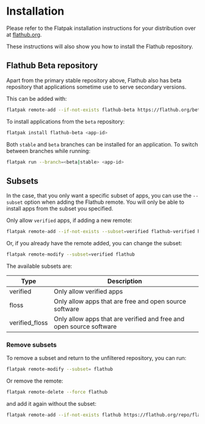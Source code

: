 # Installation

Please refer to the Flatpak installation instructions for your
distribution over at [flathub.org](https://flathub.org/setup/).

These instructions will also show you how to install the Flathub
repository.

## Flathub Beta repository

Apart from the primary stable repository above, Flathub also has beta
repository that applications sometime use to serve secondary versions.

This can be added with:

```bash
flatpak remote-add --if-not-exists flathub-beta https://flathub.org/beta-repo/flathub-beta.flatpakrepo
```

To install applications from the `beta` repository:

```bash
flatpak install flathub-beta <app-id>
```

Both `stable` and `beta` branches can be installed for an application.
To switch between branches while running:

```bash
flatpak run --branch=<beta|stable> <app-id>
```

## Subsets

In the case, that you only want a specific subset of apps, you can use
the `--subset` option when adding the Flathub remote. You will only be
able to install apps from the subset you specified.

Only allow `verified` apps, if adding a new remote:

```bash
flatpak remote-add --if-not-exists --subset=verified flathub-verified https://flathub.org/repo/flathub.flatpakrepo
```

Or, if you already have the remote added, you can change the subset:

```bash
flatpak remote-modify --subset=verified flathub
```

The available subsets are:

| Type           | Description                                                         |
| -------------- | ------------------------------------------------------------------- |
| verified       | Only allow verified apps                                            |
| floss          | Only allow apps that are free and open source software              |
| verified_floss | Only allow apps that are verified and free and open source software |

### Remove subsets

To remove a subset and return to the unfiltered repository, you can run:

```bash
flatpak remote-modify --subset= flathub
```

Or remove the remote:

```bash
flatpak remote-delete --force flathub
```

and add it again without the subset:

```bash
flatpak remote-add --if-not-exists flathub https://flathub.org/repo/flathub.flatpakrepo
```
